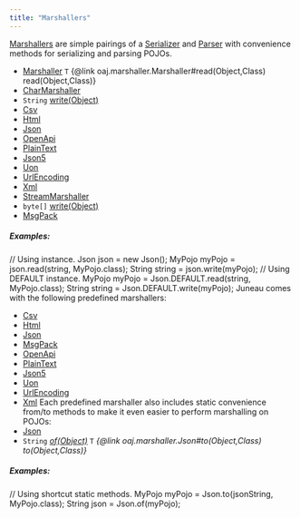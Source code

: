 ```yaml
---
title: "Marshallers"
---
```


[Marshallers](../apidocs/org/apache/juneau/marshaller/Marshaller.html) are simple pairings of a [Serializer](../apidocs/org/apache/juneau/serializer/Serializer.html)
and [Parser](../apidocs/org/apache/juneau/parser/Parser.html) with convenience methods for serializing and parsing POJOs.
- [Marshaller](../apidocs/org/apache/juneau/marshaller/Marshaller.html)
`T`  \{@link oaj.marshaller.Marshaller#read(Object,Class) read(Object,Class)\}
- [CharMarshaller](../apidocs/org/apache/juneau/marshaller/CharMarshaller.html)
- `String`  [write(Object)](../apidocs/org/apache/juneau/marshaller/CharMarshaller.html#write(Object))
- [Csv](../apidocs/org/apache/juneau/marshaller/Csv.html)
- [Html](../apidocs/org/apache/juneau/marshaller/Html.html)
- [Json](../apidocs/org/apache/juneau/marshaller/Json.html)
- [OpenApi](../apidocs/org/apache/juneau/marshaller/OpenApi.html)
- [PlainText](../apidocs/org/apache/juneau/marshaller/PlainText.html)
- [Json5](../apidocs/org/apache/juneau/marshaller/Json5.html)
- [Uon](../apidocs/org/apache/juneau/marshaller/Uon.html)
- [UrlEncoding](../apidocs/org/apache/juneau/marshaller/UrlEncoding.html)
- [Xml](../apidocs/org/apache/juneau/marshaller/Xml.html)
- [StreamMarshaller](../apidocs/org/apache/juneau/marshaller/StreamMarshaller.html)
- `byte[]`  [write(Object)](../apidocs/org/apache/juneau/marshaller/StreamMarshaller.html#write(Object))
- [MsgPack](../apidocs/org/apache/juneau/marshaller/MsgPack.html)
##### Examples:
// Using instance.
Json json = new Json();
MyPojo myPojo = json.read(string, MyPojo.class);
String string = json.write(myPojo);
// Using DEFAULT instance.
MyPojo myPojo = Json.DEFAULT.read(string, MyPojo.class);
String string = Json.DEFAULT.write(myPojo);
Juneau comes with the following predefined marshallers:
- [Csv](../apidocs/org/apache/juneau/marshaller/Csv.html)
- [Html](../apidocs/org/apache/juneau/marshaller/Html.html)
- [Json](../apidocs/org/apache/juneau/marshaller/Json.html)
- [MsgPack](../apidocs/org/apache/juneau/marshaller/MsgPack.html)
- [OpenApi](../apidocs/org/apache/juneau/marshaller/OpenApi.html)
- [PlainText](../apidocs/org/apache/juneau/marshaller/PlainText.html)
- [Json5](../apidocs/org/apache/juneau/marshaller/Json5.html)
- [Uon](../apidocs/org/apache/juneau/marshaller/Uon.html)
- [UrlEncoding](../apidocs/org/apache/juneau/marshaller/UrlEncoding.html)
- [Xml](../apidocs/org/apache/juneau/marshaller/Xml.html)
Each predefined marshaller also includes static convenience from/to methods to make it even easier to
perform marshalling on POJOs:
- [Json](../apidocs/org/apache/juneau/marshaller/Json.html)
- `String`  *[of(Object)](../apidocs/org/apache/juneau/marshaller/Json.html#of(Object))*
`T`  *\{@link oaj.marshaller.Json#to(Object,Class) to(Object,Class)\}*
##### Examples:
// Using shortcut static methods.
MyPojo myPojo = Json.to(jsonString, MyPojo.class);
String json = Json.of(myPojo);